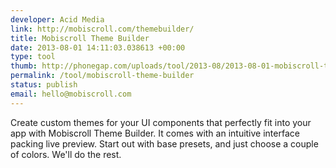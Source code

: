 ```yaml
--- 
developer: Acid Media
link: http://mobiscroll.com/themebuilder/
title: Mobiscroll Theme Builder
date: 2013-08-01 14:11:03.038613 +00:00
type: tool
thumb: http://phonegap.com/uploads/tool/2013-08/2013-08-01-mobiscroll-theme-builder.png
permalink: /tool/mobiscroll-theme-builder
status: publish
email: hello@mobiscroll.com
---
```


Create custom themes for your UI components that perfectly fit into your app with Mobiscroll Theme Builder. It comes with an intuitive interface packing live preview. Start out with base presets, and just choose a couple of colors. We'll do the rest. 
